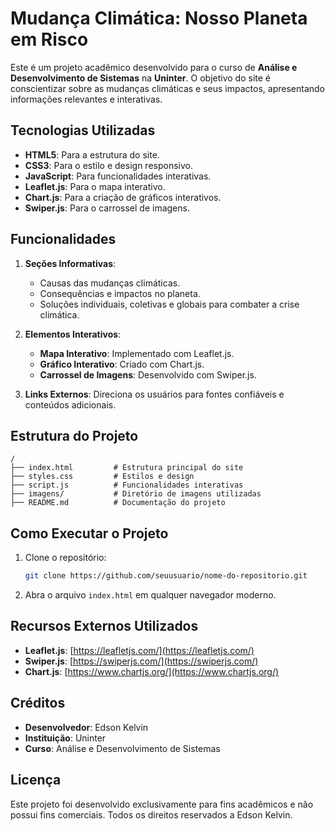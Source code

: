 # Mudança Climática: Nosso Planeta em Risco

Este é um projeto acadêmico desenvolvido para o curso de **Análise e Desenvolvimento de Sistemas** na **Uninter**. O objetivo do site é conscientizar sobre as mudanças climáticas e seus impactos, apresentando informações relevantes e interativas.

## Tecnologias Utilizadas

- **HTML5**: Para a estrutura do site.
- **CSS3**: Para o estilo e design responsivo.
- **JavaScript**: Para funcionalidades interativas.
- **Leaflet.js**: Para o mapa interativo.
- **Chart.js**: Para a criação de gráficos interativos.
- **Swiper.js**: Para o carrossel de imagens.

## Funcionalidades

1. **Seções Informativas**:
   - Causas das mudanças climáticas.
   - Consequências e impactos no planeta.
   - Soluções individuais, coletivas e globais para combater a crise climática.

2. **Elementos Interativos**:
   - **Mapa Interativo**: Implementado com Leaflet.js.
   - **Gráfico Interativo**: Criado com Chart.js.
   - **Carrossel de Imagens**: Desenvolvido com Swiper.js.

3. **Links Externos**: Direciona os usuários para fontes confiáveis e conteúdos adicionais.

## Estrutura do Projeto

```
/
├── index.html         # Estrutura principal do site
├── styles.css         # Estilos e design
├── script.js          # Funcionalidades interativas
├── imagens/           # Diretório de imagens utilizadas
├── README.md          # Documentação do projeto
```

## Como Executar o Projeto

1. Clone o repositório:
   ```bash
   git clone https://github.com/seuusuario/nome-do-repositorio.git
   ```

2. Abra o arquivo `index.html` em qualquer navegador moderno.

## Recursos Externos Utilizados

- **Leaflet.js**: [https://leafletjs.com/](https://leafletjs.com/)
- **Swiper.js**: [https://swiperjs.com/](https://swiperjs.com/)
- **Chart.js**: [https://www.chartjs.org/](https://www.chartjs.org/)

## Créditos

- **Desenvolvedor**: Edson Kelvin
- **Instituição**: Uninter
- **Curso**: Análise e Desenvolvimento de Sistemas

## Licença

Este projeto foi desenvolvido exclusivamente para fins acadêmicos e não possui fins comerciais. Todos os direitos reservados a Edson Kelvin.

